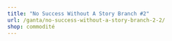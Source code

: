 ```yaml
---
title: "No Success Without A Story Branch #2"
url: /ganta/no-success-without-a-story-branch-2-2/
shop: commodité
---
```

